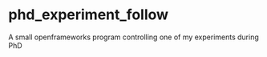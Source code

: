 # phd_experiment_follow
A small openframeworks program controlling one of my experiments during PhD
